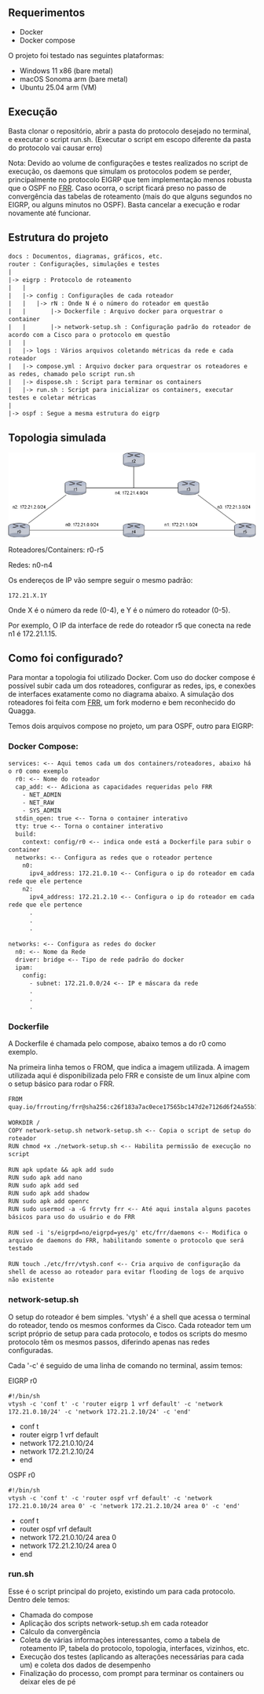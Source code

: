 ## Requerimentos

- Docker
- Docker compose

O projeto foi testado nas seguintes plataformas:

- Windows 11 x86 (bare metal)
- macOS Sonoma arm (bare metal)
- Ubuntu 25.04 arm (VM)

## Execução

Basta clonar o repositório, abrir a pasta do protocolo desejado no terminal, e executar o script run.sh. (Executar o script em escopo diferente da pasta do protocolo vai causar erro)

Nota: Devido ao volume de configurações e testes realizados no script de execução, os daemons que simulam os protocolos podem se perder, principalmente no protocolo EIGRP que tem implementação menos robusta que o OSPF no [FRR](https://frrouting.org/). Caso ocorra, o script ficará preso no passo de convergência das tabelas de roteamento (mais do que alguns segundos no EIGRP, ou alguns minutos no OSPF). Basta cancelar a execução e rodar novamente até funcionar.

## Estrutura do projeto

    docs : Documentos, diagramas, gráficos, etc.
    router : Configurações, simulações e testes    
    |
    |-> eigrp : Protocolo de roteamento
    |   |
    |   |-> config : Configurações de cada roteador
    |   |   |-> rN : Onde N é o número do roteador em questão
    |   |       |-> Dockerfile : Arquivo docker para orquestrar o container
    |   |       |-> network-setup.sh : Configuração padrão do roteador de acordo com a Cisco para o protocolo em questão
    |   |
    |   |-> logs : Vários arquivos coletando métricas da rede e cada roteador
    |   |-> compose.yml : Arquivo docker para orquestrar os roteadores e as redes, chamado pelo script run.sh
    |   |-> dispose.sh : Script para terminar os containers
    |   |-> run.sh : Script para inicializar os containers, executar testes e coletar métricas
    |
    |-> ospf : Segue a mesma estrutura do eigrp

## Topologia simulada
![Topologia](./docs/network-topology.png "Topologia")

Roteadores/Containers: r0-r5

Redes: n0-n4

Os endereços de IP vão sempre seguir o mesmo padrão:

    172.21.X.1Y

Onde X é o número da rede (0-4), e Y é o número do roteador (0-5).

Por exemplo, O IP da interface de rede do roteador r5 que conecta na rede n1 é 172.21.1.15.

## Como foi configurado?

Para montar a topologia foi utilizado Docker. Com uso do docker compose é possível subir cada um dos roteadores, configurar as redes, ips, e conexões de interfaces exatamente como no diagrama abaixo. A simulação dos roteadores foi feita com [FRR](https://frrouting.org/), um fork moderno e bem reconhecido do Quagga.

Temos dois arquivos compose no projeto, um para OSPF, outro para EIGRP:

### Docker Compose:
    services: <-- Aqui temos cada um dos containers/roteadores, abaixo há o r0 como exemplo
      r0: <-- Nome do roteador
      cap_add: <-- Adiciona as capacidades requeridas pelo FRR
        - NET_ADMIN
        - NET_RAW
        - SYS_ADMIN
      stdin_open: true <-- Torna o container interativo
      tty: true <-- Torna o container interativo
      build:
        context: config/r0 <-- indica onde está a Dockerfile para subir o container
      networks: <-- Configura as redes que o roteador pertence
        n0:
          ipv4_address: 172.21.0.10 <-- Configura o ip do roteador em cada rede que ele pertence
        n2:
          ipv4_address: 172.21.2.10 <-- Configura o ip do roteador em cada rede que ele pertence
          .
          .
          .

    networks: <-- Configura as redes do docker
      n0: <-- Nome da Rede
      driver: bridge <-- Tipo de rede padrão do docker
      ipam:
        config:
          - subnet: 172.21.0.0/24 <-- IP e máscara da rede
          .
          .
          .

### Dockerfile

A Dockerfile é chamada pelo compose, abaixo temos a do r0 como exemplo.

Na primeira linha temos o FROM, que indica a imagem utilizada. A imagem utilizada aqui é disponibilizada pelo FRR e consiste de um linux alpine com o setup básico para rodar o FRR.

    FROM quay.io/frrouting/frr@sha256:c26f183a7ac0ece17565bc147d2e7126d6f24a55b178c6a5275b4902b921692b

    WORKDIR /
    COPY network-setup.sh network-setup.sh <-- Copia o script de setup do roteador
    RUN chmod +x ./network-setup.sh <-- Habilita permissão de execução no script
    
    RUN apk update && apk add sudo
    RUN sudo apk add nano
    RUN sudo apk add sed
    RUN sudo apk add shadow
    RUN sudo apk add openrc
    RUN sudo usermod -a -G frrvty frr <-- Até aqui instala alguns pacotes básicos para uso do usuário e do FRR
    
    RUN sed -i 's/eigrpd=no/eigrpd=yes/g' etc/frr/daemons <-- Modifica o arquivo de daemons do FRR, habilitando somente o protocolo que será testado

    RUN touch ./etc/frr/vtysh.conf <-- Cria arquivo de configuração da shell de acesso ao roteador para evitar flooding de logs de arquivo não existente

### network-setup.sh

O setup do roteador é bem simples. 'vtysh' é a shell que acessa o terminal do roteador, tendo os mesmos conformes da Cisco. Cada roteador tem um script próprio de setup para cada protocolo, e todos os scripts do mesmo protocolo têm os mesmos passos, diferindo apenas nas redes configuradas.

Cada '-c' é seguido de uma linha de comando no terminal, assim temos:

EIGRP r0

    #!/bin/sh
    vtysh -c 'conf t' -c 'router eigrp 1 vrf default' -c 'network 172.21.0.10/24' -c 'network 172.21.2.10/24' -c 'end'

- conf t
- router eigrp 1 vrf default
- network 172.21.0.10/24
- network 172.21.2.10/24
- end

OSPF r0

    #!/bin/sh
    vtysh -c 'conf t' -c 'router ospf vrf default' -c 'network 172.21.0.10/24 area 0' -c 'network 172.21.2.10/24 area 0' -c 'end'

- conf t
- router ospf vrf default
- network 172.21.0.10/24 area 0
- network 172.21.2.10/24 area 0
- end

### run.sh

Esse é o script principal do projeto, existindo um para cada protocolo. Dentro dele temos:
- Chamada do compose
- Aplicação dos scripts network-setup.sh em cada roteador
- Cálculo da convergência
- Coleta de várias informações interessantes, como a tabela de roteamento IP, tabela do protocolo, topologia, interfaces, vizinhos, etc.
- Execução dos testes (aplicando as alterações necessárias para cada um) e coleta dos dados de desempenho
- Finalização do processo, com prompt para terminar os containers ou deixar eles de pé